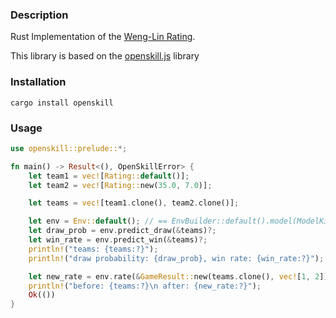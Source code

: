 ### Description
Rust Implementation of the [Weng-Lin Rating](https://www.csie.ntu.edu.tw/~cjlin/papers/online_ranking/online_journal.pdf).

This library is based on the [openskill.js](https://github.com/philihp/openskill.js) library

### Installation
```
cargo install openskill
```

### Usage
```rust
use openskill::prelude::*;

fn main() -> Result<(), OpenSkillError> {
    let team1 = vec![Rating::default()]; 
    let team2 = vec![Rating::new(35.0, 7.0)];

    let teams = vec![team1.clone(), team2.clone()];

    let env = Env::default(); // == EnvBuilder::default().model(ModelKind::PlackettLuce).build()
    let draw_prob = env.predict_draw(&teams)?;
    let win_rate = env.predict_win(&teams)?;
    println!("teams: {teams:?}");
    println!("draw probability: {draw_prob}, win rate: {win_rate:?}");

    let new_rate = env.rate(&GameResult::new(teams.clone(), vec![1, 2]))?;
    println!("before: {teams:?}\n after: {new_rate:?}");
    Ok(())
}
```
